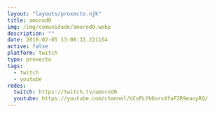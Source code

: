 ```yaml
---
layout: "layouts/proxecto.njk"
title: amorod0
img: /img/comunidade/amorod0.webp
description: ""
date: 2018-02-05 13:08:33.221164
active: false
platform: twitch
type: proxecto
tags:
  - twitch
  - youtube
redes:
  twitch: https://twitch.tv/amorod0
  youtube: https://youtube.com/channel/UCoPLYkOorsXfaF2R9eaoyRQ/
---
```

